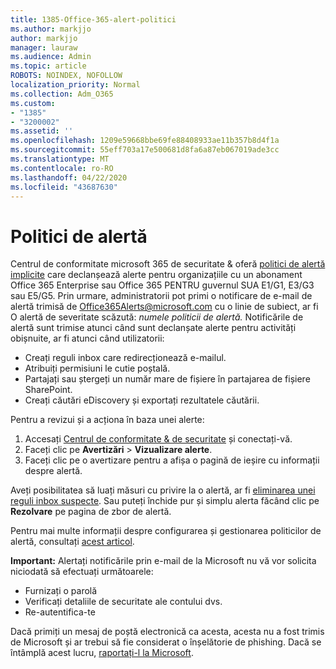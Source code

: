 ```yaml
---
title: 1385-Office-365-alert-politici
ms.author: markjjo
author: markjjo
manager: lauraw
ms.audience: Admin
ms.topic: article
ROBOTS: NOINDEX, NOFOLLOW
localization_priority: Normal
ms.collection: Adm_O365
ms.custom:
- "1385"
- "3200002"
ms.assetid: ''
ms.openlocfilehash: 1209e59668bbe69fe88408933ae11b357b8d4f1a
ms.sourcegitcommit: 55eff703a17e500681d8fa6a87eb067019ade3cc
ms.translationtype: MT
ms.contentlocale: ro-RO
ms.lasthandoff: 04/22/2020
ms.locfileid: "43687630"
---
```

# <a name="alert-policies"></a>Politici de alertă

Centrul de conformitate microsoft 365 de securitate & oferă [politici de alertă implicite](https://docs.microsoft.com/office365/securitycompliance/alert-policies#default-alert-policies) care declanșează alerte pentru organizațiile cu un abonament Office 365 Enterprise sau Office 365 PENTRU guvernul SUA E1/G1, E3/G3 sau E5/G5. Prin urmare, administratorii pot primi o notificare de e-mail de alertă trimisă de Office365Alerts@microsoft.com cu o linie de subiect, ar fi O alertă de severitate scăzută: *numele politicii de alertă.* Notificările de alertă sunt trimise atunci când sunt declanșate alerte pentru activități obișnuite, ar fi atunci când utilizatorii:

- Creați reguli inbox care redirecționează e-mailul.
- Atribuiți permisiuni le cutie poștală.
- Partajați sau ștergeți un număr mare de fișiere în partajarea de fișiere SharePoint.
- Creați căutări eDiscovery și exportați rezultatele căutării.

Pentru a revizui și a acționa în baza unei alerte:

1. Accesați [Centrul de conformitate & de securitate](https://protection.office.com) și conectați-vă.
2. Faceți clic pe **Avertizări** > **Vizualizare alerte**.
3. Faceți clic pe o avertizare pentru a afișa o pagină de ieșire cu informații despre alertă.

Aveți posibilitatea să luați măsuri cu privire la o alertă, ar fi [eliminarea unei reguli inbox suspecte](https://docs.microsoft.com/office365/securitycompliance/responding-to-a-compromised-email-account). Sau puteți închide pur și simplu alerta făcând clic pe **Rezolvare** pe pagina de zbor de alertă.

Pentru mai multe informații despre configurarea și gestionarea politicilor de alertă, consultați [acest articol](https://docs.microsoft.com/office365/securitycompliance/alert-policies).

**Important:** Alertați notificările prin e-mail de la Microsoft nu vă vor solicita niciodată să efectuați următoarele:

- Furnizați o parolă
- Verificați detaliile de securitate ale contului dvs.
- Re-autentifica-te

Dacă primiți un mesaj de poștă electronică ca acesta, acesta nu a fost trimis de Microsoft și ar trebui să fie considerat o înșelătorie de phishing. Dacă se întâmplă acest lucru, [raportați-l la Microsoft](https://docs.microsoft.com/office365/SecurityCompliance/report-junk-email-and-phishing-scams-in-outlook-on-the-web-eop).